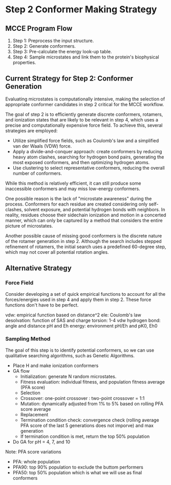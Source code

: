 # Step 2 Conformer Making Strategy

## MCCE Program Flow
1. Step 1: Preprocess the input structure.
2. Step 2: Generate conformers.
3. Step 3: Pre-calculate the energy look-up table.
4. Step 4: Sample microstates and link them to the protein's biophysical properties.

## Current Strategy for Step 2: Conformer Generation
Evaluating microstates is computationally intensive, making the selection of appropriate conformer candidates in step 2 critical for the MCCE workflow.

The goal of step 2 is to efficiently generate discrete conformers, rotamers, and ionization states that are likely to be relevant in step 4, which uses a precise and computationally expensive force field. To achieve this, several strategies are employed:
- Utilize simplified force fields, such as Coulomb's law and a simplified van der Waals (VDW) force.
- Apply a divide-and-conquer approach: create conformers by reducing heavy atom clashes, searching for hydrogen bond pairs, generating the most exposed conformers, and then optimizing hydrogen atoms.
- Use clustering to select representative conformers, reducing the overall number of conformers.

While this method is relatively efficient, it can still produce some inaccessible conformers and may miss low-energy conformers.

One possible reason is the lack of "microstate awareness" during the process. Conformers for each residue are created considering only self-clashes, solvent exposure, and potential hydrogen bonds with neighbors. In reality, residues choose their sidechain ionization and motion in a concerted manner, which can only be captured by a method that considers the entire picture of microstates.

Another possible cause of missing good conformers is the discrete nature of the rotamer generation in step 2. Although the search includes stepped refinement of rotamers, the initial search uses a predefined 60-degree step, which may not cover all potential rotation angles.

## Alternative Strategy
### Force Field
Consider developing a set of quick empirical functions to account for all the forces/energies used in step 4 and apply them in step 2. These force functions don't have to be perfect.

vdw: empirical function based on distance^2 
ele: Coulomb's law
desolvation: function of SAS and charge
torsion: 1-4 vdw
hydrogen bond: angle and distance
pH and Eh energy: environment pH/Eh and pK0, Eh0


### Sampling Method
The goal of this step is to identify potential conformers, so we can use qualitative searching algorithms, such as Genetic Algorithms.

- Place H and make ionization conformers
- GA flow
   - Initialization: generate N random microstates.
   - Fitness evaluation: individual fitness, and population fitness average (PFA score)
   - Selection
   - Crossover: one-point crossover : two-point crossover = 1:1
   - Mutation: dynamically adjusted from 1% to 5% based on rolling PFA score average
   - Replacement
   - Termination condition check: convergence check (rolling average PFA score of the last 5 generations does not imporve) and max generation
   - If termination condition is met, return the top 50% population
- Do GA for pH = 4, 7, and 10

Note: PFA score variations
- PFA: whole population
- PFA90: top 90% population to exclude the buttom performers
- PFA50: top 50% population which is what we will use as final conformers